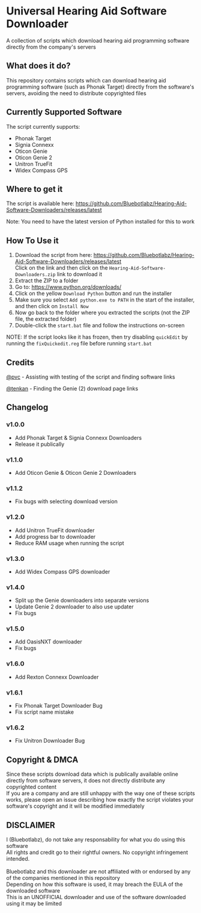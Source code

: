 # Universal Hearing Aid Software Downloader
A collection of scripts which download hearing aid programming software directly from the company's servers

## What does it do?
This repository contains scripts which can download hearing aid programming software (such as Phonak Target) directly from the software's servers, avoiding the need to distribute copyrighted files

## Currently Supported Software
The script currently supports:
- Phonak Target
- Signia Connexx
- Oticon Genie
- Oticon Genie 2
- Unitron TrueFit
- Widex Compass GPS

## Where to get it
The script is available here: https://github.com/Bluebotlabz/Hearing-Aid-Software-Downloaders/releases/latest

Note: You need to have the latest version of Python installed for this to work
## How To Use it
1. Download the script from here: https://github.com/Bluebotlabz/Hearing-Aid-Software-Downloaders/releases/latest<br/>
   Click on the link and then click on the `Hearing-Aid-Software-Downloaders.zip` link to download it
2. Extract the ZIP to a folder
3. Go to: https://www.python.org/downloads/
4. Click on the yellow `Download Python` button and run the installer
5. Make sure you select `Add python.exe to PATH` in the start of the installer, and then click on `Install Now`
6. Now go back to the folder where you extracted the scripts (not the ZIP file, the extracted folder)
7. Double-click the `start.bat` file and follow the instructions on-screen

NOTE: If the script looks like it has frozen, then try disabling `quickEdit` by running the `fixQuickedit.reg` file before running `start.bat`

## Credits
[@pvc](https://forum.hearingtracker.com/u/tenkan) - Assisting with testing of the script and finding software links

[@tenkan](https://forum.hearingtracker.com/u/tenkan) - Finding the Genie (2) download page links

## Changelog
### v1.0.0
- Add Phonak Target & Signia Connexx Downloaders
- Release it publically
### v1.1.0
- Add Oticon Genie & Oticon Genie 2 Downloaders
### v1.1.2
- Fix bugs with selecting download version
### v1.2.0
- Add Unitron TrueFit downloader
- Add progress bar to downloader
- Reduce RAM usage when running the script
### v1.3.0
- Add Widex Compass GPS downloader
### v1.4.0
- Split up the Genie downloaders into separate versions
- Update Genie 2 downloader to also use updater
- Fix bugs
### v1.5.0
- Add OasisNXT downloader
- Fix bugs
### v1.6.0
- Add Rexton Connexx Downloader
### v1.6.1
- Fix Phonak Target Downloader Bug
- Fix script name mistake
### v1.6.2
- Fix Unitron Downloader Bug


## Copyright & DMCA
Since these scripts download data which is publically available online directly from software servers, it does not directly distribute any copyrighted content<br>
If you are a company and are still unhappy with the way one of these scripts works, please open an issue describing how exactly the script violates your software's copyright and it will be modified immediately<br>

## DISCLAIMER
I (Bluebotlabz), do not take any responsability for what you do using this software<br/>
All rights and credit go to their rightful owners. No copyright infringement intended.<br/>
<br/>
Bluebotlabz and this downloader are not affiliated with or endorsed by any of the companies mentioned in this repository<br/>
Depending on how this software is used, it may breach the EULA of the downloaded software<br/>
This is an UNOFFICIAL downloader and use of the software downloaded using it may be limited<br/>
